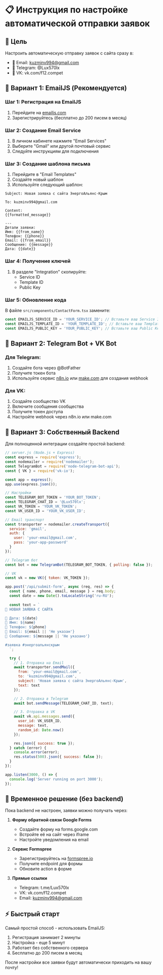 # 📋 Инструкция по настройке автоматической отправки заявок

## 🎯 Цель
Настроить автоматическую отправку заявок с сайта сразу в:
- 📧 Email: kuzminv994@gmail.com
- 📱 Telegram: @Lux570lx
- 💬 VK: vk.com/f12.compet

## 📧 Вариант 1: EmailJS (Рекомендуется)

### Шаг 1: Регистрация на EmailJS
1. Перейдите на [emailjs.com](https://www.emailjs.com)
2. Зарегистрируйтесь (бесплатно до 200 писем в месяц)

### Шаг 2: Создание Email Service
1. В личном кабинете нажмите "Email Services"
2. Выберите "Gmail" или другой почтовый сервис
3. Следуйте инструкциям для подключения

### Шаг 3: Создание шаблона письма
1. Перейдите в "Email Templates"
2. Создайте новый шаблон
3. Используйте следующий шаблон:

```
Subject: Новая заявка с сайта ЭнергоАльянс-Крым

To: kuzminv994@gmail.com

Content:
{{formatted_message}}

---
Детали заявки:
Имя: {{from_name}}
Телефон: {{phone}}
Email: {{from_email}}
Сообщение: {{message}}
Дата: {{date}}
```

### Шаг 4: Получение ключей
1. В разделе "Integration" скопируйте:
   - Service ID
   - Template ID
   - Public Key

### Шаг 5: Обновление кода
В файле `src/components/ContactForm.tsx` замените:
```typescript
const EMAILJS_SERVICE_ID = 'YOUR_SERVICE_ID'; // Вставьте ваш Service ID
const EMAILJS_TEMPLATE_ID = 'YOUR_TEMPLATE_ID'; // Вставьте ваш Template ID
const EMAILJS_PUBLIC_KEY = 'YOUR_PUBLIC_KEY'; // Вставьте ваш Public Key
```

## 🤖 Вариант 2: Telegram Bot + VK Bot

### Для Telegram:
1. Создайте бота через @BotFather
2. Получите токен бота
3. Используйте сервис [n8n.io](https://n8n.io) или [make.com](https://make.com) для создания webhook

### Для VK:
1. Создайте сообщество VK
2. Включите сообщения сообщества
3. Получите токен доступа
4. Настройте webhook через n8n.io или make.com

## 🚀 Вариант 3: Собственный Backend

Для полноценной интеграции создайте простой backend:

```javascript
// server.js (Node.js + Express)
const express = require('express');
const nodemailer = require('nodemailer');
const TelegramBot = require('node-telegram-bot-api');
const { VK } = require('vk-io');

const app = express();
app.use(express.json());

// Настройки
const TELEGRAM_BOT_TOKEN = 'YOUR_BOT_TOKEN';
const TELEGRAM_CHAT_ID = '@Lux570lx';
const VK_TOKEN = 'YOUR_VK_TOKEN';
const VK_USER_ID = 'YOUR_VK_USER_ID';

// Email транспорт
const transporter = nodemailer.createTransport({
  service: 'gmail',
  auth: {
    user: 'your-email@gmail.com',
    pass: 'your-app-password'
  }
});

// Telegram бот
const bot = new TelegramBot(TELEGRAM_BOT_TOKEN, { polling: false });

// VK
const vk = new VK({ token: VK_TOKEN });

app.post('/api/submit-form', async (req, res) => {
  const { name, phone, email, message } = req.body;
  const date = new Date().toLocaleString('ru-RU');
  
  const text = `
🔔 НОВАЯ ЗАЯВКА С САЙТА

📅 Дата: ${date}
👤 Имя: ${name}
📱 Телефон: ${phone}
📧 Email: ${email || 'Не указан'}
💬 Сообщение: ${message || 'Не указано'}

#заявка #энергоальянскрым
  `;

  try {
    // 1. Отправка на Email
    await transporter.sendMail({
      from: 'your-email@gmail.com',
      to: 'kuzminv994@gmail.com',
      subject: 'Новая заявка с сайта ЭнергоАльянс-Крым',
      text: text
    });

    // 2. Отправка в Telegram
    await bot.sendMessage(TELEGRAM_CHAT_ID, text);

    // 3. Отправка в VK
    await vk.api.messages.send({
      user_id: VK_USER_ID,
      message: text,
      random_id: Date.now()
    });

    res.json({ success: true });
  } catch (error) {
    console.error(error);
    res.status(500).json({ success: false });
  }
});

app.listen(3000, () => {
  console.log('Server running on port 3000');
});
```

## 📱 Временное решение (без backend)

Пока backend не настроен, заявки можно получать через:

1. **Форму обратной связи Google Forms**
   - Создайте форму на forms.google.com
   - Встройте её на сайт через iframe
   - Настройте уведомления на email

2. **Сервис Formspree**
   - Зарегистрируйтесь на [formspree.io](https://formspree.io)
   - Получите endpoint для формы
   - Обновите action в форме

3. **Прямые ссылки**
   - Telegram: t.me/Lux570lx
   - VK: vk.com/f12.compet
   - Email: kuzminv994@gmail.com

## ⚡ Быстрый старт

Самый простой способ - использовать EmailJS:
1. Регистрация занимает 2 минуты
2. Настройка - еще 5 минут
3. Работает без собственного сервера
4. Бесплатно до 200 писем в месяц

После настройки все заявки будут автоматически приходить на вашу почту!